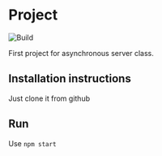 # Project

![Build](https://travis-ci.org/gregoirejh/WebNodeJS.svg?branch=master)

First project for asynchronous server class.

## Installation instructions 

Just clone it from github

## Run 

Use `npm start`

